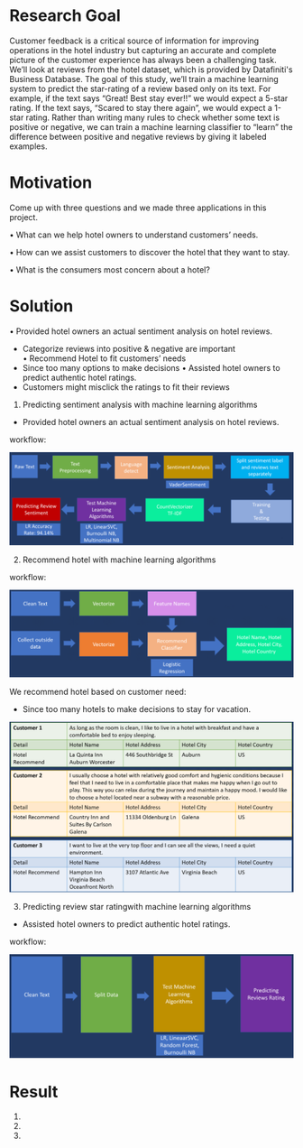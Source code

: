 # Research Goal

Customer feedback is a critical source of information for improving
operations in the hotel industry but capturing an accurate and complete picture of
the customer experience has always been a challenging task.
We’ll look at reviews from the hotel dataset, which is provided by
Datafiniti&#39;s Business Database. The goal of this study, we’ll train a machine
learning system to predict the star-rating of a review based only on its text. For
example, if the text says “Great! Best stay ever!!” we would expect a 5-star rating.
If the text says, “Scared to stay there again”, we would expect a 1-star rating.
Rather than writing many rules to check whether some text is positive or negative,
we can train a machine learning classifier to “learn” the difference between
positive and negative reviews by giving it labeled examples.


# Motivation
Come up with three questions and we made three applications in this project.

• What can we help hotel owners to understand customers’ needs. 

• How can we assist customers to discover the hotel that they want to stay. 

• What is the consumers most concern about a hotel?


# Solution
• Provided hotel owners an actual sentiment analysis on hotel reviews. 
  - Categorize reviews into positive & negative are important  
• Recommend Hotel to fit customers’ needs 
  - Since too many options to make decisions 
• Assisted hotel owners to predict authentic hotel ratings. 
  - Customers might misclick the ratings to fit their reviews 


1. Predicting sentiment analysis with machine learning algorithms

  - Provided hotel owners an actual sentiment analysis on hotel reviews. 

workflow:

![](image/sentiment%20analysis.png)

2. Recommend hotel with machine learning algorithms

workflow:

![](image/recommend%20hotel.png)

We recommend hotel based on customer need:

  - Since too many hotels to make decisions to stay for vacation.

![](image/customer%20need.png)

3. Predicting review star ratingwith machine learning algorithms
  
  - Assisted hotel owners to predict authentic hotel ratings.

workflow:

![](image/star%20rating.png)


# Result

1. 

2.

3.
